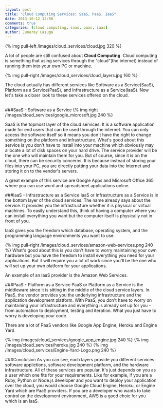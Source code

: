 ```yaml
---
layout: post
title: "Cloud Computing Services: SaaS, PaaS, IaaS"
date: 2013-10-12 12:50
comments: true
categories: [cloud computing, saas, paas, iaas]
author: Junerey Casuga
---
```


{% img pull-left /images/cloud_services/cloud.jpg 320 %}

A lot of people are still confused about **Cloud Computing**. Cloud computing is something that using services through the "cloud"(the internet) instead of running them into your own PC or machine.

<!--more-->

{% img pull-right /images/cloud_services/cloud_layers.jpg 160 %}

The cloud actually has different services like Software as a Service(SaaS), Platform as a Service(PaaS), and Infrastructure as a Service(IaaS). Now let's take a closer look to these services offered on the cloud.

<br>
###SaaS - Software as a Service
{% img right /images/cloud_services/google_microsoft.jpg 240 %}

SaaS is the topmost layer of the cloud services. It is a software application made for end users that can be used through the internet. You can only access the software itself so it means you don't have the right to change something on the platform and infrastructure. What's good about this service is you don't have to install into your machine which obviously may allocate a lot of disk spaces on your hard drive. The service provider will be the one who will maintain them for you. But of course, since it is on the cloud, there can be security concerns. It is because instead of storing your files into your PC, you are directly putting your data into the Internet and storing  it on to the vendor's servers.

A great example of this service are Google Apps and Microsoft Office 365 where you can use word and spreadsheet applications online.

###IaaS - Infrastructure as a Service
IaaS or Infrastructure as a Service is in the bottom layer of the cloud services. The name already says about the service. It provides you the infrastructure whether it is physical or virtual machines. To easily understand this, think of having a computer where you can install everything you want but the computer itself is physically not in front of you.

IaaS gives you the freedom which database, operating system, and the programming language environments you want to use.

{% img pull-right /images/cloud_services/amazon-web-services.png 240 %}
What's good about this is you don't have to worry maintaining your own hardware but you have the freedom to install everything you need for your applications. But it will require you a lot of work since you'll be the one who will set up your own platform for your applications.

An example of an IaaS provider is the Amazon Web Services.

###PaaS - Platform as a Service
PaaS or Platform as a Service is the middleware since it is sitting in the middle of the cloud service layers. In PaaS, the vendor provides you the underlying infrastructure and the application development platform. With PaaS, you don't have to worry on maintaining your infrastructure and everything is already set up for you - from automation to deployment, testing and iteration. What you just have to worry is developing your code.

There are a lot of PaaS vendors like Google App Engine, Heroku and Engine Yard.

{% img /images/cloud_services/google_app_engine.jpg 240 %} {% img /images/cloud_services/heroku.jpg 240 %} {% img /images/cloud_services/Engine-Yard-Logo.png 240 %}

###Conclusion
As you can see, each layers provide you different services: software applictions, software development platform, and the hardware infrastructure. All of these services are popular. It's just depends on you as a user which one fits for your requirements. Like for example, if you are a Ruby, Python or Node.js developer and you want to deploy your application over the cloud, you would choose Google Cloud Engine, Heroku, or Engine Yard which are PaaS providers. If you are a developer who wants to take control on the development environment, AWS is a good choic for you which is an IaaS.
